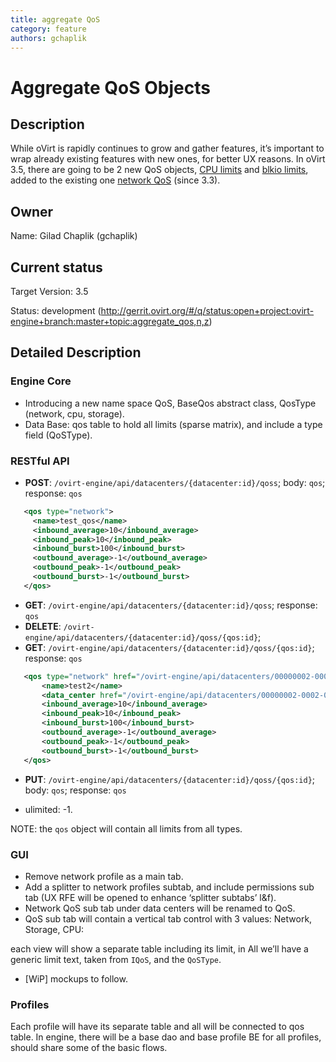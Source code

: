 ```yaml
---
title: aggregate QoS
category: feature
authors: gchaplik
---
```


# Aggregate QoS Objects

## Description

While oVirt is rapidly continues to grow and gather features, it’s important to wrap already existing features with new ones, for better UX reasons.
In oVirt 3.5, there are going to be 2 new QoS objects, [CPU limits](/develop/release-management/features/sla/cpu-sla.html) and
[blkio limits](/develop/release-management/features/sla/blkio-support.html), added to the existing one [network QoS](/develop/sla/network-qos.html) (since 3.3).

## Owner

Name: Gilad Chaplik (gchaplik)

## Current status

Target Version: 3.5

Status: development (http://gerrit.ovirt.org/#/q/status:open+project:ovirt-engine+branch:master+topic:aggregate_qos,n,z)

## Detailed Description

### Engine Core

*   Introducing a new name space QoS, BaseQos abstract class, QosType (network, cpu, storage).
*   Data Base: qos table to hold all limits (sparse matrix), and include a type field (QoSType).

### RESTful API

* **POST**: `/ovirt-engine/api/datacenters/{datacenter:id}/qoss`; body: `qos`; response: `qos`

```xml
   <qos type="network">
     <name>test_qos</name>
     <inbound_average>10</inbound_average>
     <inbound_peak>10</inbound_peak>
     <inbound_burst>100</inbound_burst>
     <outbound_average>-1</outbound_average>
     <outbound_peak>-1</outbound_peak>
     <outbound_burst>-1</outbound_burst>
   </qos>
```

* **GET**: `/ovirt-engine/api/datacenters/{datacenter:id}/qoss`; response: `qos`
* **DELETE**: `/ovirt-engine/api/datacenters/{datacenter:id}/qoss/{qos:id}`;
* **GET**: `/ovirt-engine/api/datacenters/{datacenter:id}/qoss/{qos:id}`; response: `qos`

```xml
   <qos type="network" href="/ovirt-engine/api/datacenters/00000002-0002-0002-0002-000000000321/qoss/a66577ff-d5f1-40f7-aebb-0b350ad8bb8c" id="a66577ff-d5f1-40f7-aebb-0b350ad8bb8c">
       <name>test2</name>
       <data_center href="/ovirt-engine/api/datacenters/00000002-0002-0002-0002-000000000321" id="00000002-0002-0002-0002-000000000321"/>
       <inbound_average>10</inbound_average>
       <inbound_peak>10</inbound_peak>
       <inbound_burst>100</inbound_burst>
       <outbound_average>-1</outbound_average>
       <outbound_peak>-1</outbound_peak>
       <outbound_burst>-1</outbound_burst>
   </qos>
```

* **PUT**: `/ovirt-engine/api/datacenters/{datacenter:id}/qoss/{qos:id}`; body: `qos`; response: `qos`

*   ulimited: -1.

NOTE: the `qos` object will contain all limits from all types.

### GUI

*   Remove network profile as a main tab.
*   Add a splitter to network profiles subtab, and include permissions sub tab (UX RFE will be opened to enhance ‘splitter subtabs’ l&f).
*   Network QoS sub tab under data centers will be renamed to QoS.
*   QoS sub tab will contain a vertical tab control with 3 values: Network, Storage, CPU:

each view will show a separate table including its limit, in All we’ll have a generic limit text, taken from `IQoS`, and the `QoSType`.

*   [WiP] mockups to follow.

### Profiles

Each profile will have its separate table and all will be connected to qos table. In engine, there will be a base dao and base profile BE for all profiles, should share some of the basic flows.


